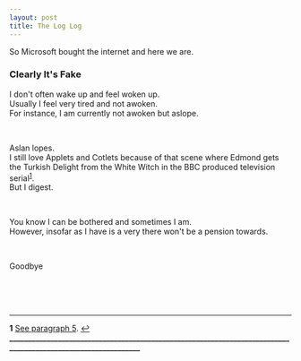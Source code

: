 ```yaml
---
layout: post
title: The Log Log
---
```


So Microsoft bought the internet and here we are.

### Clearly It's Fake

I don't often wake up and feel woken up.  
Usually I feel very tired and not awoken.  
For instance, I am currently not awoken but aslope.

<br>

Aslan lopes.  
I still love Applets and Cotlets because of that scene where Edmond gets the Turkish Delight from the White Witch in the BBC produced television serial<sup id="a1">[1](#f1)</sup>.  
But I digest.

<br>

You know I can be bothered and sometimes I am.  
However, insofar as I have is a very there won't be a pension towards.

<br>

Goodbye

<br>

<br>

<br>

----
<b id="f1">1</b> [See paragraph 5](https://en.wikipedia.org/wiki/The_Chronicles_of_Narnia_(TV_serial)#The_Lion,_the_Witch_and_the_Wardrobe). [↩](#a1)
<strong>______________________________________________________________________________________________________________</strong>
